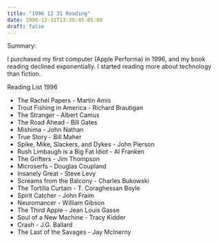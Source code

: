 ```yaml
---
title: "1996 12 31 Reading"
date: 1996-12-31T13:39:45-05:00
draft: false
---
```



Summary:

I purchased my first computer (Apple Performa) in 1996, and my book reading declined exponentially. I started reading more about technology than fiction.



Reading List 1996

* The Rachel Papers - Martin Amis
* Trout Fishing in America - Richard Brautigan
* The Stranger - Albert Camus
* The Road Ahead - Bill Gates
* Mishima - John Nathan
* True Story - Bill Maher
* Spike, Mike, Slackers, and Dykes - John Pierson
* Rush Limbaugh is a Big Fat Idiot - Al Franken
* The Grifters - Jim Thompson
* Microserfs - Douglas Coupland
* Insanely Great - Steve Levy
* Screams from the Balcony - Charles Bukowski
* The Tortilla Curtain - T. Coraghessan Boyle
* Spirit Catcher - John Fraim
* Neuromancer - William Gibson
* The Third Apple - Jean Louis Gasse
* Soul of a New Machine - Tracy Kidder
* Crash - J.G. Ballard
* The Last of the Savages - Jay McInerny
